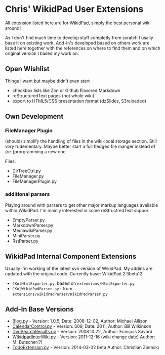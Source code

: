 Chris' WikidPad User Extensions
===============================
All extension listed here are for [WikidPad](http://wikidpad.sourceforge.net), simply the best personal wiki around!

As I don't find much time to develop stuff completly from scratch I usally base it on existing work. Add-in's developed based on others work are listed here together with the references on where to find them and on which original version I based my work on.


Open Wishlist
-------------

Things I want but maybe didn't even start

  * checkbox lists like Zim or Github Flavored Markdown
  * reStructuredText pages (not whole wiki)
  * export to HTML5/CSS presentation format (dzSlides, S3reloaded)


Own Development
---------------

### FileManager Plugin

(should) simplify the handling of files in the wiki-local storage section.
Still *very* rudementary. Maybe better start a full fledged file manger instead
of (re-)prorgramming a new one.

Files:
  * DirTreeCtrl.py
  * FileManager.py
  * FileManagerPlugin.py


### additional parsers

Playing around with parsers to get other major markup languages available
within WikidPad. I'm mainly interested in some reStructredText suppor.

  * EmptyParser.py
  * MarkdownParser.py
  * MediawikiParser.py
  * MiniParser.py
  * RstParser.py


WikidPad Internal Component Extensions
--------------------------------------

Usually I'm working of the latest svn version of WikidPad. My addins are updated with the original code.
Currently base: WikidPad 2.3beta12 

 * `CKolHtmlExporter.py`: based on `extensions/HtmlExporter.py`
 * `CKolWikidPadParser.py` : from `extensions/wikidPadParser/WikidPadParser.py`


Add-In Base Versions
--------------------

 * [Blog.py](https://sites.google.com/site/workbenchofstuff/home/blogger) - 
Version: 1.0.5,
Date: 2008-12-02,
Author: Michael Allison
 * [CalendarControl.py](http://calendarcontrol.wikidot.com/) - 
Version: 009, 
Date: 2011,
Author: Bill Wilkinson
 * [DynSearchResults.py](http://www.fsavard.com/flow/wikidpad-dynamic-search-results/) - 
Version: 2008.10.22,
Author: François Savard
 * [WikidpadInterWiki.py](trac.wikidpad2.webfactional.com/wiki/WikidpadInterWiki) -
Version: 2011-12-16 (wiki change date)
Author: M. Butscher(?)
 * [TodoExtension.py](http://www.ziemski.net/wikidpad/todo_extension.html) - 
Version: 2014-03-02 beta
Author: Christian Ziemski
